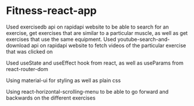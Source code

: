 # Fitness-react-app

Used exercisedb api on rapidapi website to be able to search for an exercise, get exercises that are similar to a particular muscle, as well as get exercises that use the same equipment.
Used youtube-search-and-download api on rapidapi website to fetch videos of the particular exercise that was clicked on

Used useState and useEffect hook from react, as well as useParams from react-router-dom

Using material-ui for styling as well as plain css

Using react-horizontal-scrolling-menu to be able to go forward and backwards on the different exercises

